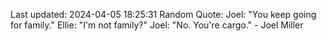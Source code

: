 Last updated: 2024-04-05 18:25:31
Random Quote: Joel: "You keep going for family."
Ellie: "I'm not family?"
Joel: "No. You're cargo." - Joel Miller